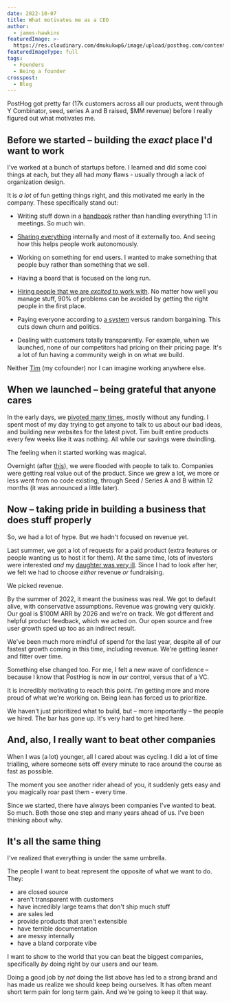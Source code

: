 ```yaml
---
date: 2022-10-07
title: What motivates me as a CEO
author:
  - james-hawkins
featuredImage: >-
  https://res.cloudinary.com/dmukukwp6/image/upload/posthog.com/contents/images/blog/posthog-ceo-diary-blog.png
featuredImageType: full
tags:
  - Founders
  - Being a founder
crosspost:
  - Blog
---
```


PostHog got pretty far (17k customers across all our products, went through Y Combinator, seed, series A and B raised, $MM revenue) before I really figured out what motivates me.

## Before we started – building the _exact_ place I'd want to work

I've worked at a bunch of startups before. I learned and did some cool things at each, but they all had _many_ flaws - usually through a lack of organization design.

It is _a lot_ of fun getting things right, and this motivated me early in the company. These specifically stand out:

* Writing stuff down in a [handbook](/handbook) rather than handling everything 1:1 in meetings. So much win.

* [Sharing everything](how-to-run-a-transparent-company) internally and most of it externally too. And seeing how this helps people work autonomously.

* Working on something for end users. I wanted to make something that people buy rather than something that we sell.

* Having a board that is focused on the long run.

* [Hiring people that we are _excited_ to work with](../handbook/company/values). No matter how well you manage stuff, 90% of problems can be avoided by getting the right people in the first place.

* Paying everyone according to [a system](../handbook/people/compensation) versus random bargaining. This cuts down churn and politics.

* Dealing with customers totally transparently. For example, when we launched, none of our competitors had pricing on their pricing page. It's a lot of fun having a community weigh in on what we build.

Neither [Tim](/tim) (my cofounder) nor I can imagine working anywhere else.

## When we launched – being grateful that anyone cares

In the early days, we [pivoted many times](story-about-pivots), mostly without any funding. I spent most of my day trying to get anyone to talk to us about our bad ideas, and building new websites for the latest pivot. Tim built entire products every few weeks like it was nothing. All while our savings were dwindling.

The feeling when it started working was magical.

Overnight (after [this](https://news.ycombinator.com/item?id=22376732)), we were flooded with people to talk to. Companies were getting real value out of the product. Since we grew a lot, we more or less went from no code existing, through Seed / Series A and B within 12 months (it was announced a little later).

## Now – taking pride in building a business that does stuff properly

So, we had a lot of hype. But we hadn't focused on revenue yet.

Last summer, we got a lot of requests for a paid product (extra features or people wanting us to host it for them). At the same time, lots of investors were interested _and_ my [daughter was very ill](ceo-diary-3). Since I had to look after her, we felt we had to choose _either_ revenue _or_ fundraising.

We picked revenue.

By the summer of 2022, it meant the business was real. We got to default alive, with conservative assumptions. Revenue was growing very quickly. Our goal is $100M ARR by 2026 and we're on track. We got different and helpful product feedback, which we acted on. Our open source and free user growth sped up too as an indirect result.

We've been much more mindful of spend for the last year, despite all of our fastest growth coming in this time, including revenue. We're getting leaner and fitter over time.

Something else changed too. For me, I felt a new wave of confidence – because I know that PostHog is now in _our_ control, versus that of a VC.

It is incredibly motivating to reach this point. I'm getting more and more proud of what we're working on. Being lean has forced us to prioritize.

We haven't just prioritized what to build, but – more importantly – the people we hired. The bar has gone up. It's very hard to get hired here.

## And, also, I really want to beat other companies

When I was (a lot) younger, all I cared about was cycling. I did a lot of time trialling, where someone sets off every minute to race around the course as fast as possible.

The moment you see another rider ahead of you, it suddenly gets easy and you magically roar past them - every time.

Since we started, there have always been companies I've wanted to beat. So much. Both those one step and many years ahead of us. I've been thinking about why.

## It's all the same thing

I've realized that everything is under the same umbrella.

The people I want to beat represent the opposite of what we want to do. They:

* are closed source
* aren't transparent with customers
* have incredibly large teams that don't ship much stuff
* are sales led
* provide products that aren't extensible
* have terrible documentation
* are messy internally
* have a bland corporate vibe

I want to show to the world that you can beat the biggest companies, specifically _by_ doing right by our users and our team.

Doing a good job by _not_ doing the list above has led to a strong brand and has made us realize we should keep being ourselves. It has often meant short term pain for long term gain. And we're going to keep it that way.

<NewsletterForm />
